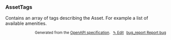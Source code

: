 <!--- This is a generated file, do not edit! -->
<!--- [START woosmap_http_schema_assettags] -->
<h3 class="schema-object" id="AssetTags">AssetTags</h3>

Contains an array of tags describing the Asset. For example a list of available amenities.

<p style="text-align: right; font-size: smaller;">Generated from the <a data-label="openapi-github" href="https://github.com/woosmap/openapi-specification" title="Woosmap OpenAPI Specification" class="external">OpenAPI specification</a>.
<a data-label="openapi-github-woosmap-http-schema-assettags" data-action="edit" style="margin-left: 5px;" href="https://github.com/woosmap/openapi-specification/blob/main/specification/schemas/AssetTags.yml" title="Edit on GitHub">✎ Edit</a>
<a data-label="openapi-github-woosmap-http-schema-assettags" data-action="bug" style="margin-left: 5px;" href="https://github.com/woosmap/openapi-specification/issues/new?assignees=&labels=type%3A+bug%2C+triage+me&template=bug_report.md&title=[schemas] Bug - AssetTags" title="File bug for schemas on GitHub"><span class="material-icons">bug_report</span> Report bug</a>
</p>

<!--- [END woosmap_http_schema_assettags] -->
